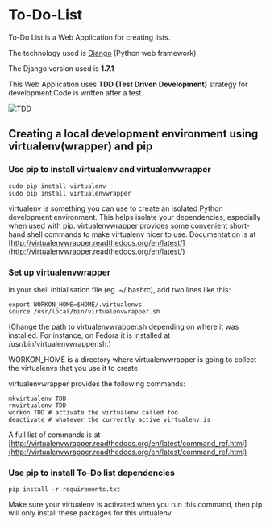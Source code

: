 To-Do-List
===========

To-Do List is a Web Application for creating lists.

The technology used is [Django](https://www.djangoproject.com/) (Python web framework).

The Django version used is **1.7.1**

This Web Application uses **TDD (Test Driven Development)** strategy for development.Code is written after a test.

![TDD](http://i.imgur.com/NMjYd8f.gif)

##  Creating a local development environment using virtualenv(wrapper) and pip
### Use pip to install virtualenv and virtualenvwrapper

```console
sudo pip install virtualenv
sudo pip install virtualenvwrapper
```

virtualenv is something you can use to create an isolated Python development environment. This helps isolate your dependencies, especially when used with pip. virtualenvwrapper provides some convenient short-hand shell commands to make virtualenv nicer to use. Documentation is at
[http://virtualenvwrapper.readthedocs.org/en/latest/](http://virtualenvwrapper.readthedocs.org/en/latest/)

### Set up virtualenvwrapper

In your shell initialisation file (eg. ~/.bashrc), add two lines like this:

    export WORKON_HOME=$HOME/.virtualenvs
    source /usr/local/bin/virtualenvwrapper.sh

(Change the path to virtualenvwrapper.sh depending on where it was installed.  For instance, on Fedora it is installed at /usr/bin/virtualenvwrapper.sh.)

WORKON_HOME is a directory where virtualenvwrapper is going to collect the virtualenvs that you use it to create. 

virtualenvwrapper provides the following commands:

```console
mkvirtualenv TDD
rmvirtualenv TDD
workon TDD # activate the virtualenv called foo
deactivate # whatever the currently active virtualenv is
```

A full list of commands is at
[http://virtualenvwrapper.readthedocs.org/en/latest/command_ref.html](http://virtualenvwrapper.readthedocs.org/en/latest/command_ref.html)

### Use pip to install To-Do list dependencies

```console
pip install -r requirements.txt
```
Make sure your virtualenv is activated when you run this command, then pip will only install these packages for this virtualenv.